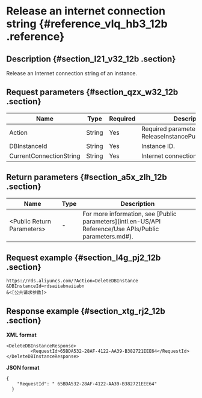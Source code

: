# Release an internet connection string {#reference_vlq_hb3_12b .reference}

## Description {#section_l21_v32_12b .section}

Release an Internet connection string of an instance.

## Request parameters {#section_qzx_w32_12b .section}

|Name|Type|Required|Description|
|----|----|--------|-----------|
|Action|String|Yes|Required parameter. Value: ReleaseInstancePublicConnection.|
|DBInstanceId|String|Yes|Instance ID.|
|CurrentConnectionString|String|Yes|Internet connection string.|

## Return parameters {#section_a5x_zlh_12b .section}

|Name|Type|Description|
|----|----|-----------|
|<Public Return Parameters\>|-|For more information, see [Public parameters](intl.en-US/API Reference/Use APIs/Public parameters.md#).|

## Request example {#section_l4g_pj2_12b .section}

```
https://rds.aliyuncs.com/?Action=DeleteDBInstance
&DBInstanceId=rdsaiiabnaiiabn
&<[公共请求参数]>
```

## Response example {#section_xtg_rj2_12b .section}

**XML format**

```
<DeleteDBInstanceResponse>  
         <RequestId>65BDA532-28AF-4122-AA39-B382721EEE64</RequestId>
</DeleteDBInstanceResponse>
```

**JSON format**

```
{
    "RequestId": " 65BDA532-28AF-4122-AA39-B382721EEE64"
  }
```

